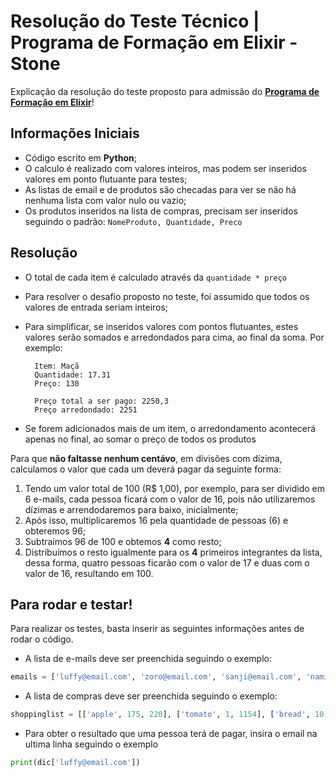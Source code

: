 # Resolução do Teste Técnico | Programa de Formação em Elixir - Stone

Explicação da resolução do teste proposto para admissão do [**Programa de Formação em Elixir**](https://gist.github.com/programa-elixir/1bd50a6d97909f2daa5809c7bb5b9a8a)!

## Informações Iniciais

- Código escrito em **Python**;
- O calculo é realizado com valores inteiros, mas podem ser inseridos valores em ponto flutuante para testes;
- As listas de email e de produtos são checadas para ver se não há nenhuma lista com valor nulo ou vazio;
- Os produtos inseridos na lista de compras, precisam ser inseridos seguindo o padrão: ```NomeProduto, Quantidade, Preco``` 

## Resolução

- O total de cada item é calculado através da ```quantidade * preço```
- Para resolver o desafio proposto no teste, foi assumido que todos os valores de entrada seriam inteiros;
- Para simplificar, se inseridos valores com pontos flutuantes, estes valores serão somados e arredondados para cima, ao final da soma. Por exemplo:


        Item: Maçã
        Quantidade: 17.31
        Preço: 130
        
        Preço total a ser pago: 2250,3
        Preço arredondado: 2251
        
- Se forem adicionados mais de um item, o arredondamento acontecerá apenas no final, ao somar o preço de todos os produtos

Para que **não faltasse nenhum centávo**, em divisões com dízima, calculamos o valor que cada um deverá pagar da seguinte forma:

1. Tendo um valor total de 100 (R$ 1,00), por exemplo, para ser dividido em 6 e-mails, cada pessoa ficará com o valor de 16, pois não utilizaremos dízimas e arrendodaremos para baixo, inicialmente;
2. Após isso, multiplicaremos 16 pela quantidade de pessoas (6) e obteremos 96;
3. Subtraímos 96 de 100 e obtemos **4** como resto;
4. Distribuímos o resto igualmente para os **4** primeiros integrantes da lista, dessa forma, quatro pessoas ficarão com o valor de 17 e duas com o valor de 16, resultando em 100.


## Para rodar e testar!

Para realizar os testes, basta inserir as seguintes informações antes de rodar o código.    

- A lista de e-mails deve ser preenchida seguindo o exemplo:
```Python
emails = ['luffy@email.com', 'zoro@email.com', 'sanji@email.com', 'nami@email.com', 'chopper@email.com', 'usopp@email.com']
```

- A lista de compras deve ser preenchida seguindo o exemplo:
```Python
shoppinglist = [['apple', 175, 220], ['tomato', 1, 1154], ['bread', 10, 55], ['sauce', 1, 307], ['beef', 1, 1501], ['cabbage', 2, 156]]
```

- Para obter o resultado que uma pessoa terá de pagar, insira o email na ultima linha seguindo o exemplo
```Python
print(dic['luffy@email.com'])
```
